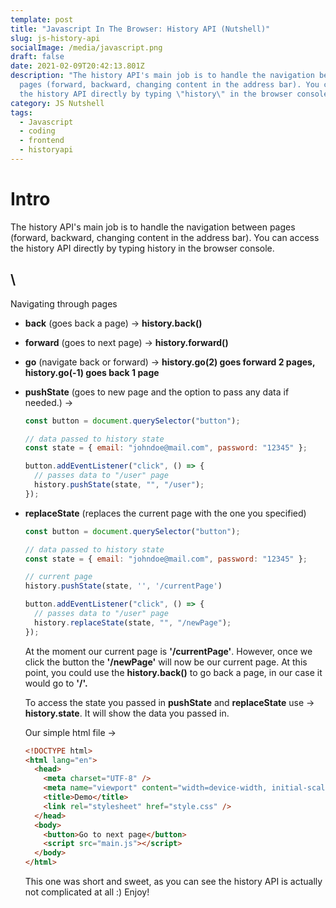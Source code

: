 ```yaml
---
template: post
title: "Javascript In The Browser: History API (Nutshell)"
slug: js-history-api
socialImage: /media/javascript.png
draft: false
date: 2021-02-09T20:42:13.801Z
description: "The history API's main job is to handle the navigation between
  pages (forward, backward, changing content in the address bar). You can access
  the history API directly by typing \"history\" in the browser console. "
category: JS Nutshell
tags:
  - Javascript
  - coding
  - frontend
  - historyapi
---
```

# Intro

The history API's main job is to handle the navigation between pages (forward, backward, changing content in the address bar). You can access the history API directly by typing history in the browser console. 

## \
Navigating through pages

* **back** (goes back a page) -> **history.back()**
* **forward** (goes to next page) -> **history.forward()**
* **go** (navigate back or forward) -> **history.go(2) goes forward 2 pages, history.go(-1) goes back 1 page**
* **pushState** (goes to new page and the option to pass any data if needed.) -> 

  ```javascript
  const button = document.querySelector("button");

  // data passed to history state
  const state = { email: "johndoe@mail.com", password: "12345" };

  button.addEventListener("click", () => {
    // passes data to "/user" page
    history.pushState(state, "", "/user");
  });
  ```
* **replaceState** (replaces the current page with the one you specified)

  ```javascript
  const button = document.querySelector("button");

  // data passed to history state
  const state = { email: "johndoe@mail.com", password: "12345" };

  // current page
  history.pushState(state, '', '/currentPage')

  button.addEventListener("click", () => {
    // passes data to "/user" page
    history.replaceState(state, "", "/newPage");
  });
  ```

  At the moment our current page is **'/currentPage'**. However, once we click the button the **'/newPage'** will now be our current page. At this point, you could use the **history.back()** to go back a page, in our case it would go to **'/'.** 

  To access the state you passed in **pushState** and **replaceState** use -> **history.state**. It will show the data you passed in. 

  Our simple html file -> 

  ```html
  <!DOCTYPE html>
  <html lang="en">
    <head>
      <meta charset="UTF-8" />
      <meta name="viewport" content="width=device-width, initial-scale=1.0" />
      <title>Demo</title>
      <link rel="stylesheet" href="style.css" />
    </head>
    <body>
      <button>Go to next page</button>
      <script src="main.js"></script>
    </body>
  </html>

  ```

  This one was short and sweet, as you can see the history API is actually not complicated at all :) Enjoy!